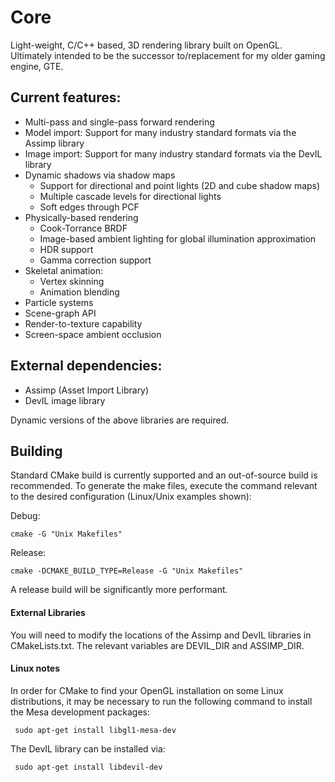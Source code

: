 # Core
Light-weight, C/C++ based, 3D rendering library built on OpenGL. Ultimately intended to be the successor to/replacement for my older gaming engine, GTE.

## Current features:

* Multi-pass and single-pass forward rendering
* Model import: Support for many industry standard formats via the Assimp library
* Image import: Support for many industry standard formats via the DevIL library
* Dynamic shadows via shadow maps
  - Support for directional and point lights (2D and cube shadow maps)
  - Multiple cascade levels for directional lights
  - Soft edges through PCF
* Physically-based rendering
  - Cook-Torrance BRDF
  - Image-based ambient lighting for global illumination approximation
  - HDR support
  - Gamma correction support
* Skeletal animation:
  - Vertex skinning
  - Animation blending
* Particle systems
* Scene-graph API
* Render-to-texture capability
* Screen-space ambient occlusion

## External dependencies:

- Assimp (Asset Import Library)
- DevIL image library

Dynamic versions of the above libraries are required.

## Building
Standard CMake build is currently supported and an out-of-source build is recommended. To generate the make files, execute the command relevant to the desired configuration (Linux/Unix examples shown):

Debug:

    cmake -G "Unix Makefiles"

Release:

    cmake -DCMAKE_BUILD_TYPE=Release -G "Unix Makefiles"
    
A release build will be significantly more performant.

#### External Libraries
You will need to modify the locations of the Assimp and DevIL libraries in CMakeLists.txt. The relevant variables are DEVIL_DIR and ASSIMP_DIR.

#### Linux notes
In order for CMake to find your OpenGL installation on some Linux distributions, it may be necessary to run the following command to install the Mesa development packages:

     sudo apt-get install libgl1-mesa-dev

The DevIL library can be installed via:

     sudo apt-get install libdevil-dev

